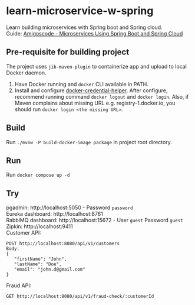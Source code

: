 # learn-microservice-w-spring
Learn building microservices with Spring boot and Spring cloud.<br>
Guide: [Amigoscode - Microservices Using Spring Boot and Spring Cloud](https://youtu.be/p485kUNpPvE?si=hGl1ZznhoP154gQg)

## Pre-requisite for building project
The project uses `jib-maven-plugin` to containerize app and upload to local Docker daemon.
1. Have Docker running and `docker` CLI available in PATH.
2. Install and configure [docker-credential-helper](https://github.com/docker/docker-credential-helper). After 
   configure, 
   recommend 
   running command `docker logout` and `docker login`. Also, if Maven complains about missing URL e.g. 
   registry-1.docker.io, you should run `docker login <the missing URL>`.

## Build
Run `./mvnw -P build-docker-image package` in project root directory.

## Run
Run `docker compose up -d`

## Try
pgadmin: http://localhost:5050 - Password `password`\
Eureka dashboard: http://localhost:8761\
RabbiMQ dashboard: http://localhost:15672 - User `guest` Password `guest`\
Zipkin: http://localhost:9411\
Customer API:
```
POST http://localhost:8080/api/v1/customers
Body:
{
   "firstName": "John",
   "lastName": "Doe",
   "email": "john.d@gmail.com"
}
```
Fraud API:
```
GET http://localhost:8080/api/v1/fraud-check/:customerId
```
